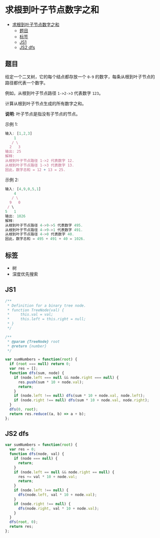 求根到叶子节点数字之和
===
<!-- TOC -->

- [求根到叶子节点数字之和](#求根到叶子节点数字之和)
  - [题目](#题目)
  - [标签](#标签)
  - [JS1](#JS1)
  - [JS2 dfs](#JS2-dfs)

<!-- /TOC -->
## 题目
给定一个二叉树，它的每个结点都存放一个 `0-9` 的数字，每条从根到叶子节点的路径都代表一个数字。

例如，从根到叶子节点路径 `1->2->3` 代表数字 `123`。

计算从根到叶子节点生成的所有数字之和。

**说明**: 叶子节点是指没有子节点的节点。

示例 1:
```js
输入: [1,2,3]
    1
   / \
  2   3
输出: 25
解释:
从根到叶子节点路径 1->2 代表数字 12.
从根到叶子节点路径 1->3 代表数字 13.
因此，数字总和 = 12 + 13 = 25.
```

示例 2:
```js
输入: [4,9,0,5,1]
    4
   / \
  9   0
 / \
5   1
输出: 1026
解释:
从根到叶子节点路径 4->9->5 代表数字 495.
从根到叶子节点路径 4->9->1 代表数字 491.
从根到叶子节点路径 4->0 代表数字 40.
因此，数字总和 = 495 + 491 + 40 = 1026.
```

## 标签
- 树
- 深度优先搜索

## JS1
```js
/**
 * Definition for a binary tree node.
 * function TreeNode(val) {
 *     this.val = val;
 *     this.left = this.right = null;
 * }
 */

/**
 * @param {TreeNode} root
 * @return {number}
 */

var sumNumbers = function(root) {
  if (root === null) return 0;
  var res = [];
  function dfs(sum, node) {
    if (node.left === null && node.right === null) {
      res.push(sum * 10 + node.val);
      return;
    }
    if (node.left !== null) dfs(sum * 10 + node.val, node.left);
    if (node.right !== null) dfs(sum * 10 + node.val, node.right);
  }
  dfs(0, root);
  return res.reduce((a, b) => a + b);
};
```

## JS2  dfs
```js
var sumNumbers = function(root) {
  var res = 0;
  function dfs(node, val) {
    if (node === null) {
      return;
    }
    if (node.left == null && node.right == null) {
      res += val * 10 + node.val;
      return;
    }
    if (node.left !== null) {
      dfs(node.left, val * 10 + node.val);
    }
    if (node.right !== null) {
      dfs(node.right, val * 10 + node.val);
    }
  }
  dfs(root, 0);
  return res;
};
```
